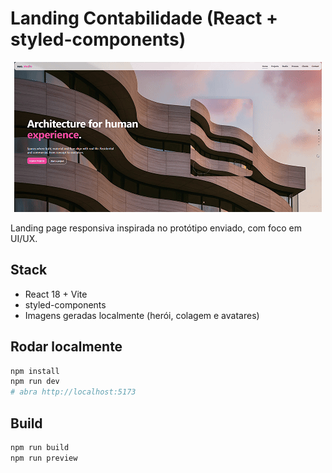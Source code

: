 # Landing  Contabilidade (React + styled-components)
<p align="center">
  <img src="./src/assets/gif.gif" alt="demo" />
</p>

Landing page responsiva inspirada no protótipo enviado, com foco em UI/UX.

## Stack
- React 18 + Vite
- styled-components
- Imagens geradas localmente (herói, colagem e avatares)
  
## Rodar localmente
```bash
npm install
npm run dev
# abra http://localhost:5173
```

## Build
```bash
npm run build
npm run preview
```

